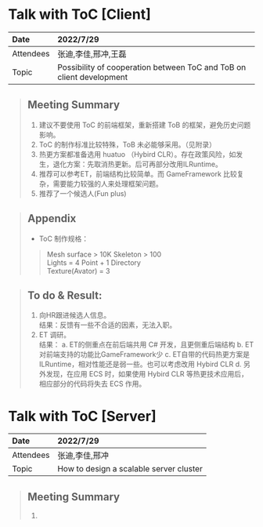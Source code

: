 # Talk with ToC [Client]
|Date                   |  2022/7/29                       |
|:----------------------------|:---------------------------------|
|Attendees                    |张迪,李佳,邢冲,王磊                              |
|Topic                    |Possibility of cooperation between ToC and ToB on client development|

> ## Meeting Summary
> 1. 建议不要使用 ToC 的前端框架，重新搭建 ToB 的框架，避免历史问题影响。
> 2. ToC 的制作标准比较特殊，ToB 未必能够采用。（见附录）
> 3. 热更方案都准备选用 huatuo （Hybird CLR）。存在政策风险，如发生，退化方案：先取消热更新。后可再部分改用ILRuntime。
> 4. 推荐可以参考ET，前端结构比较简单。而 GameFramework 比较复杂，需要能力较强的人来处理框架问题。
> 5. 推荐了一个候选人(Fun plus)

> ## Appendix
> * ToC 制作规格：
>>  Mesh surface > 10K
>>  Skeleton > 100  
>>  Lights = 4 Point + 1 Directory  
>>  Texture(Avator) = 3

> ## To do & Result:
> 1. 向HR跟进候选人信息。  
>    结果：反馈有一些不合适的因素，无法入职。
> 2. ET 调研。  
>    结果：
>    a. ET的侧重点在前后端共用 C# 开发，且更侧重后端结构
>    b. ET对前端支持的功能比GameFramework少
>    c. ET自带的代码热更方案是ILRuntime，相对性能还是弱一些。也可以考虑改用 Hybird CLR
>    d. 另外发现，在应用 ECS 时，如果使用 Hybird CLR 等热更技术应用后，相应部分的代码将失去 ECS 作用。


# Talk with ToC [Server]
|Date                   |  2022/7/29                       |
|:----------------------------|:---------------------------------|
|Attendees                    |张迪,李佳,邢冲                           |
|Topic                    |How to design a scalable server cluster|

> ## Meeting Summary
> 1. 
